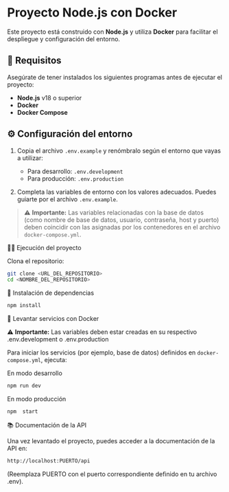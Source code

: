 # Proyecto Node.js con Docker

Este proyecto está construido con **Node.js** y utiliza **Docker** para facilitar el despliegue y configuración del entorno.

## 🚀 Requisitos

Asegúrate de tener instalados los siguientes programas antes de ejecutar el proyecto:

- **Node.js** v18 o superior
- **Docker**
- **Docker Compose**

## ⚙️ Configuración del entorno

1. Copia el archivo `.env.example` y renómbralo según el entorno que vayas a utilizar:

   - Para desarrollo: `.env.development`
   - Para producción: `.env.production`

2. Completa las variables de entorno con los valores adecuados. Puedes guiarte por el archivo `.env.example`.

> ⚠️ **Importante:** Las variables relacionadas con la base de datos (como nombre de base de datos, usuario, contraseña, host y puerto) deben coincidir con las asignadas por los contenedores en el archivo `docker-compose.yml`.

🏃‍♂️ Ejecución del proyecto

Clona el repositorio:

```bash
git clone <URL_DEL_REPOSITORIO>
cd <NOMBRE_DEL_REPOSITORIO>
```

🧩 Instalación de dependencias

```bash
npm install
```

🐳 Levantar servicios con Docker

⚠️ **Importante:** Las variables deben estar creadas en su respectivo .env.development o .env.production

Para iniciar los servicios (por ejemplo, base de datos) definidos en `docker-compose.yml`, ejecuta:

En modo desarrollo

```bash
npm run dev
```

En modo producción

```bash
npm  start
```

📚 Documentación de la API

Una vez levantado el proyecto, puedes acceder a la documentación de la API en:

```bash
http://localhost:PUERTO/api
```

(Reemplaza PUERTO con el puerto correspondiente definido en tu archivo .env).
